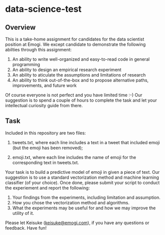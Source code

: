 # data-science-test

## Overview ## 

This is a take-home assignment for candidates for the data scientist position at Emogi. 
We except candidate to demonstrate the following abilties through this assignment:

1) An ability to write well-organized and easy-to-read code in general programming 
2) An ability to design an empirical research experiment
3) An ability to aticulate the assumptions and limitations of research 
4) An ability to think out-of-the-box and to propose alternative paths, improvements, and future work

Of course everyone is not perfect and you have limited time :-) 
Our suggestion is to spend a couple of hours to complete the task and let your intellectual curiosity guide from there. 

## Task ##

Included in this repository are two files: 

1) tweets.txt, where each line includes a text in a tweet that included emoji (but the emoji has been removed);

2) emoji.txt, where each line includes the name of emoji for the corresponding text in tweets.txt. 

Your task is to build a predictive model of emoji in given a piece of text. Our suggestion is to use a standard vectorization method and machine learning classifier (of your choice). Once done, please submit your script to conduct the experiement and report the following:

1. Your findings from the experiments, including limitation and assumption.
2. How you chose the vectorization method and algorithms.
3. What the experiments may be useful for and how we may improve the utility of it. 

Please let Keisuke (keisuke@emogi.com), if you have any questions or feedback. 
Have fun! 

